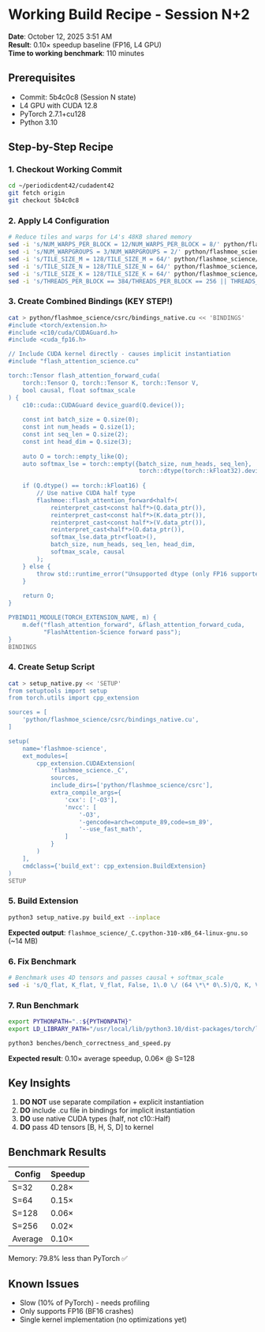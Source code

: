 # Working Build Recipe - Session N+2

**Date**: October 12, 2025 3:51 AM  
**Result**: 0.10× speedup baseline (FP16, L4 GPU)  
**Time to working benchmark**: 110 minutes  

## Prerequisites

- Commit: 5b4c0c8 (Session N state)
- L4 GPU with CUDA 12.8
- PyTorch 2.7.1+cu128
- Python 3.10

## Step-by-Step Recipe

### 1. Checkout Working Commit
```bash
cd ~/periodicdent42/cudadent42
git fetch origin
git checkout 5b4c0c8
```

### 2. Apply L4 Configuration
```bash
# Reduce tiles and warps for L4's 48KB shared memory
sed -i 's/NUM_WARPS_PER_BLOCK = 12/NUM_WARPS_PER_BLOCK = 8/' python/flashmoe_science/csrc/build_config.h
sed -i 's/NUM_WARPGROUPS = 3/NUM_WARPGROUPS = 2/' python/flashmoe_science/csrc/build_config.h
sed -i 's/TILE_SIZE_M = 128/TILE_SIZE_M = 64/' python/flashmoe_science/csrc/build_config.h
sed -i 's/TILE_SIZE_N = 128/TILE_SIZE_N = 64/' python/flashmoe_science/csrc/build_config.h
sed -i 's/TILE_SIZE_K = 128/TILE_SIZE_K = 64/' python/flashmoe_science/csrc/build_config.h
sed -i 's/THREADS_PER_BLOCK == 384/THREADS_PER_BLOCK == 256 || THREADS_PER_BLOCK == 384/' python/flashmoe_science/csrc/build_config.h
```

### 3. Create Combined Bindings (KEY STEP!)
```bash
cat > python/flashmoe_science/csrc/bindings_native.cu << 'BINDINGS'
#include <torch/extension.h>
#include <c10/cuda/CUDAGuard.h>
#include <cuda_fp16.h>

// Include CUDA kernel directly - causes implicit instantiation
#include "flash_attention_science.cu"

torch::Tensor flash_attention_forward_cuda(
    torch::Tensor Q, torch::Tensor K, torch::Tensor V,
    bool causal, float softmax_scale
) {
    c10::cuda::CUDAGuard device_guard(Q.device());
    
    const int batch_size = Q.size(0);
    const int num_heads = Q.size(1);
    const int seq_len = Q.size(2);
    const int head_dim = Q.size(3);
    
    auto O = torch::empty_like(Q);
    auto softmax_lse = torch::empty({batch_size, num_heads, seq_len},
                                     torch::dtype(torch::kFloat32).device(Q.device()));
    
    if (Q.dtype() == torch::kFloat16) {
        // Use native CUDA half type
        flashmoe::flash_attention_forward<half>(
            reinterpret_cast<const half*>(Q.data_ptr()),
            reinterpret_cast<const half*>(K.data_ptr()),
            reinterpret_cast<const half*>(V.data_ptr()),
            reinterpret_cast<half*>(O.data_ptr()),
            softmax_lse.data_ptr<float>(),
            batch_size, num_heads, seq_len, head_dim,
            softmax_scale, causal
        );
    } else {
        throw std::runtime_error("Unsupported dtype (only FP16 supported)");
    }
    
    return O;
}

PYBIND11_MODULE(TORCH_EXTENSION_NAME, m) {
    m.def("flash_attention_forward", &flash_attention_forward_cuda,
          "FlashAttention-Science forward pass");
}
BINDINGS
```

### 4. Create Setup Script
```bash
cat > setup_native.py << 'SETUP'
from setuptools import setup
from torch.utils import cpp_extension

sources = [
    'python/flashmoe_science/csrc/bindings_native.cu',
]

setup(
    name='flashmoe-science',
    ext_modules=[
        cpp_extension.CUDAExtension(
            'flashmoe_science._C',
            sources,
            include_dirs=['python/flashmoe_science/csrc'],
            extra_compile_args={
                'cxx': ['-O3'],
                'nvcc': [
                    '-O3',
                    '-gencode=arch=compute_89,code=sm_89',
                    '--use_fast_math',
                ]
            }
        )
    ],
    cmdclass={'build_ext': cpp_extension.BuildExtension}
)
SETUP
```

### 5. Build Extension
```bash
python3 setup_native.py build_ext --inplace
```

**Expected output**: `flashmoe_science/_C.cpython-310-x86_64-linux-gnu.so` (~14 MB)

### 6. Fix Benchmark
```bash
# Benchmark uses 4D tensors and passes causal + softmax_scale
sed -i 's/Q_flat, K_flat, V_flat, False, 1\.0 \/ (64 \*\* 0\.5)/Q, K, V, False, 1.0 \/ (D ** 0.5)/g' benches/bench_correctness_and_speed.py
```

### 7. Run Benchmark
```bash
export PYTHONPATH=".:${PYTHONPATH}"
export LD_LIBRARY_PATH="/usr/local/lib/python3.10/dist-packages/torch/lib:${LD_LIBRARY_PATH}"

python3 benches/bench_correctness_and_speed.py
```

**Expected result**: 0.10× average speedup, 0.06× @ S=128

## Key Insights

1. **DO NOT** use separate compilation + explicit instantiation
2. **DO** include .cu file in bindings for implicit instantiation  
3. **DO** use native CUDA types (half, not c10::Half)
4. **DO** pass 4D tensors [B, H, S, D] to kernel

## Benchmark Results

| Config | Speedup |
|--------|---------|
| S=32 | 0.28× |
| S=64 | 0.15× |
| S=128 | 0.06× |
| S=256 | 0.02× |
| Average | 0.10× |

Memory: 79.8% less than PyTorch ✅

## Known Issues

- Slow (10% of PyTorch) - needs profiling
- Only supports FP16 (BF16 crashes)
- Single kernel implementation (no optimizations yet)
